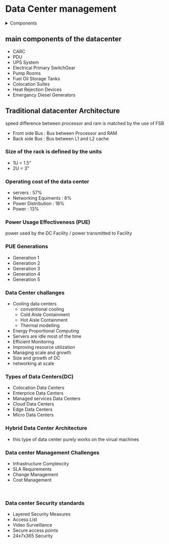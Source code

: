 # Data Center management

<details>

<summary> Components </summary>

## main components of the datacenter 
* CARC
* PDU
* UPS System
* Electrical Primary SwitchGear
* Pump Rooms
* Fuel Oil Storage Tanks
* Colocation Suites
* Heat Rejection Devices
* Emergancy Diesel Generators

</details>

## main components of the datacenter
* CARC
* PDU
* UPS System
* Electrical Primary SwitchGear
* Pump Rooms
* Fuel Oil Storage Tanks
* Colocation Suites
* Heat Rejection Devices
* Emergancy Diesel Generators

## Traditional datacenter Architecture
speed difference between processor and ram is matched by the use
of FSB
* Front side Bus : Bus between Processor and RAM
* Back side Bus : Bus between L1 and L2 cache

### Size of the rack is defined by the units
* 1U = 1.5"
* 2U = 3"

### Operating cost of the data center
* servers : 57%
* Networking Equiments : 8%
* Power Distribution : 18%
* Power : 13%

### Power Usage Effectiveness (PUE)

power used by the DC Facility / power transmitted to Facility

### PUE Generations 
* Generation 1
* Generation 2
* Generation 3
* Generation 4
* Generation 5


### Data Center challanges
* Cooling data centers
    * conventional cooling
    * Cold Aisle Containment
    * Hot Aisle Containment
    * Thermal modelling  
* Energy Proportional Computing 
* Servers are idle most of the time
* Efficient Monitoring
* Improving resource utilization
* Managing scale and growth
* Size and growth of DC
* networking at scale 


### Types of Data Centers(DC)
* Colocation Data Centers
* Enterprice Data Centers
* Managed services Data Centers
* Cloud Data Centers
* Edge Data Centers
* Micro Data Centers

### Hybrid Data Center Architecture
* this type of data center purely works on the virual machines

### Data center Management Challenges
* Infrastructure Complexcity
* SLA Requirements
* Change Management
* Cost Management   
  
<br>

### Data center Security standards
* Layered Security Measures
* Access List
* Video Surveillance
* Secure access points
* 24x7x365 Security











